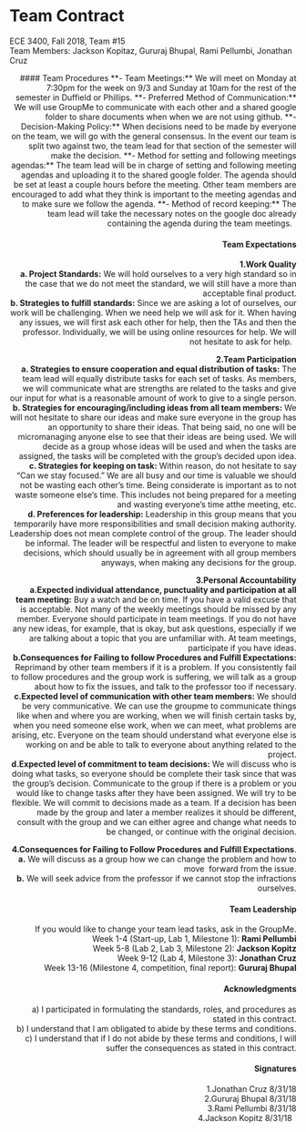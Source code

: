 

# Team Contract
ECE 3400, Fall 2018, Team #15  
Team Members: Jackson Kopitaz, Gururaj Bhupal, Rami Pellumbi, Jonathan Cruz  

<div style="text-align: right">
#### Team Procedures
**- Team Meetings:** We will meet on Monday at 7:30pm for the week on 9/3 and Sunday at 10am for the rest of the semester in Duffield or Phillips.  
**- Preferred Method of Communication:** We will use GroupMe to communicate with each other and a shared google folder to share documents when when we are not using github.  
**- Decision-Making Policy:** When decisions need to be made by everyone on the team, we will go with the general consensus. In the event our team is split two against two, the team lead for that section of the semester will make the decision.  
**- Method for setting and following meetings agendas:** The team lead will be in charge of setting and following meeting agendas and uploading it to the shared google folder. The agenda should be set at least a couple hours before the meeting. Other team members are encouraged to add what they think is important to the meeting agendas and to make sure we follow the agenda.  
**- Method of record keeping:** The team lead will take the necessary notes on the google doc already containing the agenda during the team meetings.     
  
#### Team Expectations
**1.Work Quality**  
**a. Project Standards:** We will hold ourselves to a very high standard so in the case that we do not meet the standard, we will still have a more than acceptable final product.   
**b. Strategies to fulfill standards:** Since we are asking a lot of ourselves, our work will be challenging. When we need help we will ask for it. When having any issues, we will first ask each other for help, then the TAs and then the professor. Individually, we will be using online resources for help. We will not hesitate to ask for help.    

**2.Team Participation**  
**a. Strategies to ensure cooperation and equal distribution of tasks:** The team lead will equally distribute tasks for each set of tasks. As members, we will communicate what are strengths are related to the tasks and give our input for what is a reasonable amount of work to give to a single person.  
**b. Strategies for encouraging/including ideas from all team members:** We will not hesitate to share our ideas and make sure everyone in the group has an opportunity to share their ideas. That being said, no one will be micromanaging anyone else to see that their ideas are being used. We will decide as a group whose ideas will be used and when the tasks are assigned, the tasks will be completed with the group’s decided upon idea.  
**c. Strategies for keeping on task:** Within reason, do not hesitate to say “Can we stay focused.” We are all busy and our time is valuable we should not be wasting each other’s time. Being considerate is important as to not waste someone else’s time. This includes not being prepared for a meeting and wasting everyone’s time atthe meeting, etc.  
**d. Preferences for leadership:** Leadership in this group means that you temporarily have more responsibilities and small decision making authority. Leadership does not mean complete control of the group. The leader should be informal. The leader will be respectful and listen to everyone to make decisions, which should usually be in agreement with all group members anyways, when making any decisions for the group.  

**3.Personal Accountability**  
**a.Expected individual attendance, punctuality and participation at all team meeting:** Buy a watch and be on time. If you have a valid excuse that is acceptable. Not many of the weekly meetings should be missed by any member. Everyone should participate in team meetings. If you do not have any new ideas, for example, that is okay, but ask questions, especially if we are talking about a topic that you are unfamiliar with. At team meetings, participate if you have ideas.  
**b.Consequences for Failing to follow Procedures and Fulfill Expectations:** Reprimand by other team members if it is a problem. If you consistently fail to follow procedures and the group work is suffering, we will talk as a group about how to fix the issues, and talk to the professor too if necessary.  
**c.Expected level of communication with other team members:** We should be very communicative. We can use the groupme to communicate things like when and where you are working, when we will finish certain tasks by, when you need someone else work, when we can meet, what problems are arising, etc. Everyone on the team should understand what everyone else is working on and be able to talk to everyone about anything related to the project.  
**d.Expected level of commitment to team decisions:** We will discuss who is doing what tasks, so everyone should be complete their task since that was the group’s decision. Communicate to the group if there is a problem or you would like to change tasks after they have been assigned. We will try to be flexible. We will commit to decisions made as a team. If a decision has been made by the group and later a member realizes it should be different, consult with the group and we can either agree and change what needs to be changed, or continue with the original decision.  

**4.Consequences for Failing to Follow Procedures and Fulfill Expectations**.  
**a.** We will discuss as a group how we can change the problem and how to move  forward from the issue.  
**b.** We will seek advice from the professor if we cannot stop the infractions ourselves.  
  
  
#### Team Leadership
If you would like to change your team lead tasks, ask in the GroupMe.  
Week 1-4 (Start-up, Lab 1, Milestone 1): **Rami Pellumbi**  
Week 5-8 (Lab 2, Lab 3, Milestone 2): **Jackson Kopitz**  
Week 9-12 (Lab 4, Milestone 3): **Jonathan Cruz**  
Week 13-16 (Milestone 4, competition, final report): **Gururaj Bhupal**  
  
  
#### Acknowledgments
a)  I participated in formulating the standards, roles, and procedures as stated in this contract.  
b)  I understand that I am obligated to abide by these terms and conditions.  
c)  I understand that if I do not abide by these terms and conditions, I will suffer the consequences as stated in this contract.  
  
  
#### Signatures
1.Jonathan Cruz 8/31/18  
2.Gururaj Bhupal 8/31/18  
3.Rami Pellumbi 8/31/18  
4.Jackson Kopitz 8/31/18   
</div>